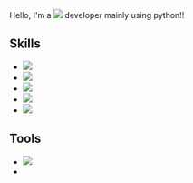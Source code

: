 Hello, I'm a <img src="https://img.shields.io/badge/Backend-3DDC84?style=flat-square&logo=Backend&logoColor=white" size="10px"/> developer mainly using python!!

## Skills
* <img src="https://img.shields.io/badge/Flask-00000?style=flat-square&logo=Flask&logoColor=blue"/>
* <img src="https://img.shields.io/badge/React-61DAFB?style=flat-square&logo=React&logoColor=black"/>
* <img src="https://img.shields.io/badge/Java-007396?style=flat-square&logo=Java&logoColor=white"/>
* <img src="https://img.shields.io/badge/MySQL-4479A1?style=flat-square&logo=MySQL&logoColor=white"/>
* <img src="https://img.shields.io/badge/Azure-0078D4?style=flat-square&logo=Microsoft Azure&logoColor=white"/>

## Tools
* <img src="https://img.shields.io/badge/Anaconda-44A833?style=flat-square&logo=Anaconda&logoColor=white"/>
* 
